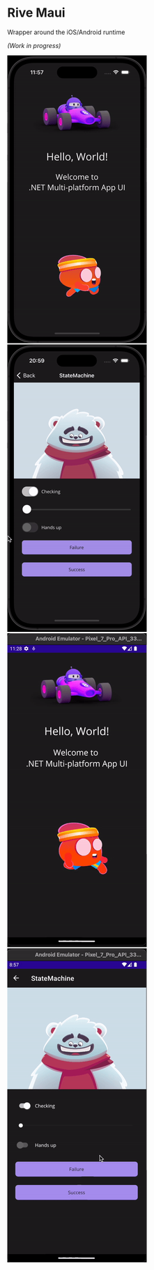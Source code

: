 # Rive Maui

Wrapper around the iOS/Android runtime

_(Work in progress)_

<img src="./ios.gif" width="320"> <img src="./ios2.gif" width="320">
<br>
<img src="./android.gif" width="320"> <img src="./android2.gif" width="320">
